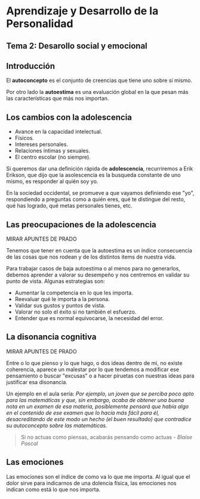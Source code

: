 # Aprendizaje y Desarrollo de la Personalidad

## Tema 2: Desarollo social y emocional

## Introducción

El **autoconcepto** es el conjunto de creencias que tiene uno sobre sí mismo. 

Por otro lado la **autoestima** es una evaluación global en la que pesan más las características que más nos importan.

## Los cambios con la adolescencia

- Avance en la capacidad intelectual.
- Físicos.
- Intereses personales.
- Relaciones íntimas y sexuales.
- El centro escolar (no siempre).

Si queremos dar una definición rápida de **adolescencia**, recurriremos a Erik Erikson, que dijo que la asolescencia es la busqueda constante de uno mismo, es responder al quién soy yo.

En la sociedad occidental, se promueve a que vayamos definiendo ese "yo", respondiendo a preguntas como a quién eres, qué te distingue del resto, qué has logrado, qué metas personales tienes, etc.

## Las preocupaciones de la adolescencia

MIRAR APUNTES DE PRADO

Tenemos que tener en cuenta que la autoestima es un índice consecuencia de las cosas que nos rodean y de los distintos items de nuestra vida. 

Para trabajar casos de baja autoestima o al menos para no generarlos, debemos aprender a valorar su desempeño y nos centremos en validar su punto de vista. Algunas estrategias son:

- Aumentar la competencia en lo que les importa.
- Reevaluar qué le importa  a la persona.
- Validar sus gustos y puntos de vista.
- Valorar no solo el éxito si no también el esfuerzo.
- Entender que es normal equivocarse, la necesidad del error.

## La disonancia cognitiva

MIRAR APUNTES DE PRADO

Entre o lo que pienso y lo que hago, o dos ideas dentro de mi, no existe coherencia, aparece un malestar por lo que tendemos a modificar ese pensamiento o buscar "excusas" o a hacer piruetas con nuestras ideas para justificar esa disonancia.

Un ejemplo en el aula sería: *Por ejemplo, un joven que se perciba poco apto para las matemáticas y que, sin embargo, acaba de obtener una buena nota en un examen de esa materia, posiblemente pensará que había algo en el contenido de ese examen que lo hacía más fácil para él, desacreditando de este modo un hecho (el buen resultado) que contradice su autoconcepto sobre las matemáticas.*

> Si no actuas como piensas, acabarás pensando como actuas - *Blaise Pascal*

## Las emociones

Las emociones son el índice de como va lo que me importa. Al igual que el dolor sirve para indicarnos de una dolencia física, las emociones nos indican como está lo que nos importa.




